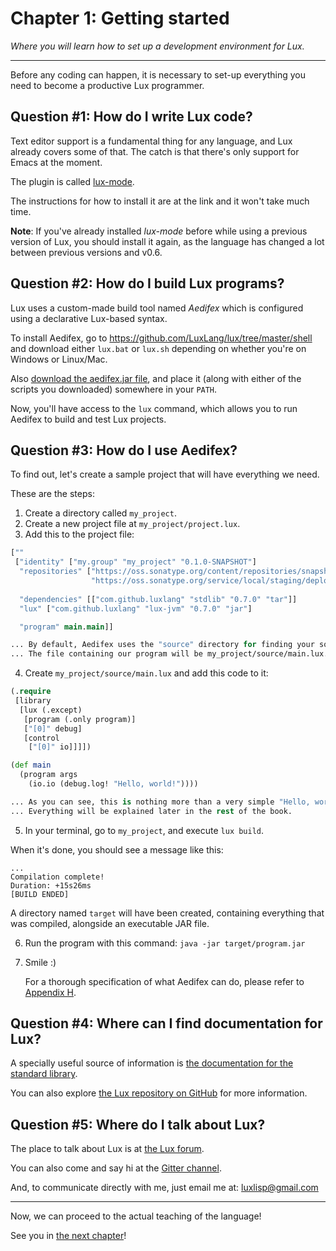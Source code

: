 # Chapter 1: Getting started

_Where you will learn how to set up a development environment for Lux._

---

Before any coding can happen, it is necessary to set-up everything you need to become a productive Lux programmer.

## Question #1: How do I write Lux code?

Text editor support is a fundamental thing for any language, and Lux already covers some of that.
The catch is that there's only support for Emacs at the moment.

The plugin is called [lux-mode](https://github.com/LuxLang/lux/tree/master/lux-mode).

The instructions for how to install it are at the link and it won't take much time.

**Note**: If you've already installed _lux-mode_ before while using a previous version of Lux, you should install it again, as the language has changed a lot between previous versions and v0.6.

## Question #2: How do I build Lux programs?

Lux uses a custom-made build tool named _Aedifex_ which is configured using a declarative Lux-based syntax.

To install Aedifex, go to https://github.com/LuxLang/lux/tree/master/shell and download either `lux.bat` or `lux.sh` depending on whether you're on Windows or Linux/Mac.

Also [download the aedifex.jar file](https://github.com/LuxLang/lux/releases/download/0.7.0/aedifex.jar), and place it (along with either of the scripts you downloaded) somewhere in your `PATH`.

Now, you'll have access to the `lux` command, which allows you to run Aedifex to build and test Lux projects.

## Question #3: How do I use Aedifex?

To find out, let's create a sample project that will have everything we need.

These are the steps:

1. Create a directory called `my_project`.
2. Create a new project file at `my_project/project.lux`.
3. Add this to the project file:

```clojure
[""
 ["identity" ["my.group" "my_project" "0.1.0-SNAPSHOT"]
  "repositories" ["https://oss.sonatype.org/content/repositories/snapshots/"
                  "https://oss.sonatype.org/service/local/staging/deploy/maven2/"]
  
  "dependencies" [["com.github.luxlang" "stdlib" "0.7.0" "tar"]]
  "lux" ["com.github.luxlang" "lux-jvm" "0.7.0" "jar"]

  "program" main.main]]

... By default, Aedifex uses the "source" directory for finding your source-code.
... The file containing our program will be my_project/source/main.lux.
```

4. Create `my_project/source/main.lux` and add this code to it:

```clojure
(.require
 [library
  [lux (.except)
   [program (.only program)]
   ["[0]" debug]
   [control
    ["[0]" io]]]])

(def main
  (program args
    (io.io (debug.log! "Hello, world!"))))

... As you can see, this is nothing more than a very simple "Hello, world!" program to test things out.
... Everything will be explained later in the rest of the book.
```

5. In your terminal, go to `my_project`, and execute `lux build`.

When it's done, you should see a message like this:

```
...
Compilation complete!
Duration: +15s26ms
[BUILD ENDED]
```

A directory named `target` will have been created, containing everything that was compiled, alongside an executable JAR file.

6. Run the program with this command: `java -jar target/program.jar`
7. Smile :)

	For a thorough specification of what Aedifex can do, please refer to [Appendix H](appendix_h.md).

## Question #4: Where can I find documentation for Lux?

A specially useful source of information is [the documentation for the standard library](https://github.com/LuxLang/lux/tree/master/documentation/library/standard).

You can also explore [the Lux repository on GitHub](https://github.com/LuxLang/lux) for more information.

## Question #5: Where do I talk about Lux?

The place to talk about Lux is at [the Lux forum](http://luxlang.freeforums.net/).

You can also come and say hi at the [Gitter channel](https://gitter.im/LuxProgrammingLanguage/community).

And, to communicate directly with me, just email me at: luxlisp@gmail.com

---

Now, we can proceed to the actual teaching of the language!

See you in [the next chapter](chapter_2.md)!

